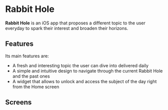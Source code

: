 # Rabbit Hole

**Rabbit Hole** is an iOS app that proposes a different topic to the user everyday to spark their interest and broaden their horizons.

## Features
Its main features are:
- A fresh and interesting topic the user can dive into delivered daily
- A simple and intuitive design to navigate through the current Rabbit Hole and the past ones
- A widget that allows to unlock and access the subject of the day right from the Home screen

## Screens
